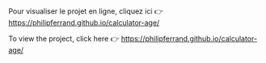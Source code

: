 Pour visualiser le projet en ligne, cliquez ici 👉 https://philipferrand.github.io/calculator-age/

To view the project, click here 👉 https://philipferrand.github.io/calculator-age/
